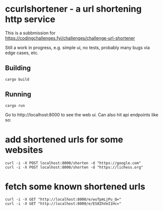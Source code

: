 # ccurlshortener - a url shortening http service

This is a subbmission for https://codingchallenges.fyi/challenges/challenge-url-shortener

Still a work in progress, e.g. simple ui, no tests, probably many bugs via
edge cases, etc.

## Building

```
cargo build
```

## Running

```
cargo run
```

Go to http://localhost:8000 to see the web ui. Can also hit api endpoints like
so:

# add shortened urls for some websites

```
curl -i -X POST localhost:8000/shorten -d "https://google.com"
curl -i -X POST localhost:8000/shorten -d "https://lichess.org"
```

# fetch some known shortened urls
```
curl -i -X GET "http://localhost:8000/e/wuTpmLjPu_Q="
curl -i -X GET "http://localhost:8000/e/ES8ZhVeI1Hc="
```

